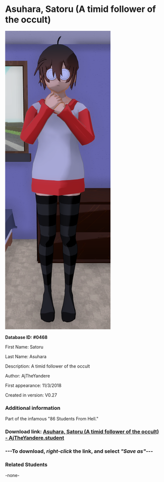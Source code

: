 # Asuhara, Satoru (A timid follower of the occult)

<img src="../../Files/Images/Asuhara, Satoru (A timid follower of the occult).png" title="Asuhara, Satoru (A timid follower of the occult) - AjTheYandere">

**Database ID: #0468**

First Name: Satoru

Last Name: Asuhara

Description: A timid follower of the occult

Author: AjTheYandere

First appearance: 11/3/2018

Created in version: V0.27

### Additional information

Part of the infamous "86 Students From Hell."

### Download link: <a href="https://raw.githubusercontent.com/Arbiter1223/Daigaku-Gurashi-Custom-Students/master/Files/Student%20Files/Asuhara%2C%20Satoru%20(A%20timid%20follower%20of%20the%20occult)%20-%20AjTheYandere.student">Asuhara, Satoru (A timid follower of the occult) - AjTheYandere.student</a>

### ---**To download, _right-click_ the link, and select _"Save as"_**---

### Related Students

-none-
